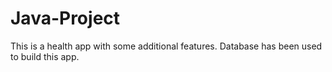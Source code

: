# Java-Project
This is a health app with some additional features. Database has been used to build this app.

